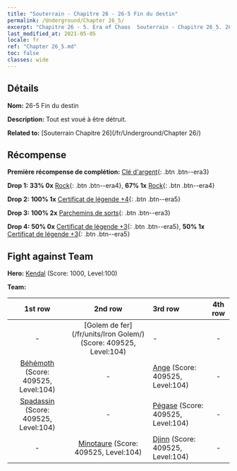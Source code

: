 ```yaml
---
title: "Souterrain - Chapitre 26 - 26-5 Fin du destin"
permalink: /Underground/Chapter 26_5/
excerpt: "Chapitre 26 - 5. Era of Chaos  Souterrain - Chapitre 26_5. 26-5 Fin du destin"
last_modified_at: 2021-05-05
locale: fr
ref: "Chapter 26_5.md"
toc: false
classes: wide
---
```


## Détails

 **Nom:** 26-5 Fin du destin

 **Description:** Tout est voué à être détruit.

 **Related to:** [Souterrain Chapitre 26](/fr/Underground/Chapter 26/)

## Récompense

 **Première récompense de complétion:** [Clé d'argent](/ItemsFR/con_693/){: .btn .btn--era3}

 **Drop 1:** **33% 0x** [Rock](/ItemsFR/unt_221/){: .btn .btn--era4}, **67% 1x** [Rock](/ItemsFR/unt_221/){: .btn .btn--era4}

 **Drop 2:** **100% 1x** [Certificat de légende +4](/ItemsFR/mat_95/){: .btn .btn--era5}

 **Drop 3:** **100% 2x** [Parchemins de sorts](/ItemsFR/con_694/){: .btn .btn--era3}

 **Drop 4:** **50% 0x** [Certificat de légende +3](/ItemsFR/mat_88/){: .btn .btn--era5}, **50% 1x** [Certificat de légende +3](/ItemsFR/mat_88/){: .btn .btn--era5}


## Fight against Team
 **Hero:** [Kendal](/fr/heroes/Kendal/) (Score: 1000, Level:100)

 **Team:**


  | 1st row | 2nd row | 3rd row | 4th row |
  |:----:|:----:|:----|:----:|
  | - | [Golem de fer](/fr/units/Iron Golem/) (Score: 409525, Level:104)  | - | - |
  | [Béhémoth](/fr/units/Behemoth/) (Score: 409525, Level:104)  | - | [Ange](/fr/units/Angel/) (Score: 409525, Level:104)  | - |
  | [Spadassin](/fr/units/Swordsman/) (Score: 409525, Level:104)  | - | [Pégase](/fr/units/Pegasus/) (Score: 409525, Level:104)  | - |
  | - | [Minotaure](/fr/units/Minotaur/) (Score: 409525, Level:104)  | [Djinn](/fr/units/Genie/) (Score: 409525, Level:104)  | - |


